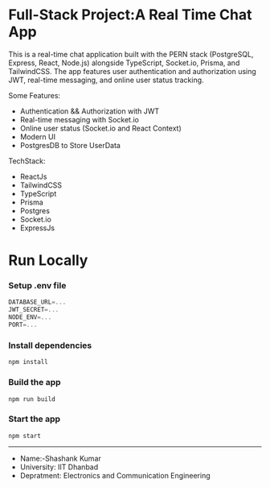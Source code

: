 # Full-Stack Project:A Real Time Chat App 

This is a real-time chat application built with the PERN stack (PostgreSQL, Express, React, Node.js) alongside TypeScript, Socket.io, Prisma, and TailwindCSS. The app features user authentication and authorization using JWT, real-time messaging, and online user status tracking.

Some Features:

-    Authentication && Authorization with JWT
-    Real-time messaging with Socket.io
-    Online user status (Socket.io and React Context)
-    Modern UI
-    PostgresDB to Store UserData

TechStack:

-  ReactJs
-  TailwindCSS
-  TypeScript
-  Prisma
-  Postgres
-  Socket.io
-  ExpressJs





# Run Locally

### Setup .env file

```js
DATABASE_URL=...
JWT_SECRET=...
NODE_ENV=...
PORT=...
```

### Install dependencies

```shell
npm install
```

### Build the app

```shell
npm run build
```

### Start the app

```shell
npm start
```
<hr>

- Name:-Shashank Kumar
- University: IIT Dhanbad
- Depratment: Electronics and Communication Engineering
